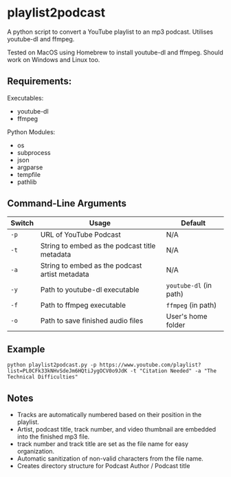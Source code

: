 # playlist2podcast

A python script to convert a YouTube playlist to an mp3 podcast. Utilises youtube-dl and ffmpeg.

Tested on MacOS using Homebrew to install youtube-dl and ffmpeg. Should work on Windows and Linux too. 

## Requirements:

Executables:  
* youtube-dl   
* ffmpeg  

Python Modules:
* os
* subprocess
* json
* argparse
* tempfile
* pathlib

## Command-Line Arguments

| Switch    | Usage                                             | Default                   |
|-          |-                                                  | -                         |
| `-p`      | URL of YouTube Podcast                            | N/A                       |
| `-t`      | String to embed as the podcast title metadata     | N/A                       |
| `-a`      | String to embed as the podcast artist metadata    | N/A                       |
| `-y`      | Path to youtube-dl executable                     | `youtube-dl` (in path)    |
| `-f`      | Path to ffmpeg executable                         | `ffmpeg` (in path)        |
| `-o`      | Path to save finished audio files                 | User's home folder        |

## Example

`python playlist2podcast.py -p https://www.youtube.com/playlist?list=PL0CFk33kNHvSdeJm6HQtiJygOCV0o9JdK -t "Citation Needed"
-a "The Technical Difficulties"`

## Notes

* Tracks are automatically numbered based on their position in the playlist.
* Artist, podcast title, track number, and video thumbnail are embedded into the finished mp3 file.
* track number and track title are set as the file name for easy organization.
* Automatic sanitization of non-valid characters from the file name.
* Creates directory structure for Podcast Author / Podcast title 